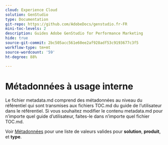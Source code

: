 ```yaml
---
cloud: Experience Cloud
solution: GenStudio
type: Documentation
git-repo: https://github.com/AdobeDocs/genstudio.fr-FR
mini-toc-levels: 2
description: Guides Adobe GenStudio for Performance Marketing
hide: true
source-git-commit: 2bc505acc561e60ee2af928adf53c9193677c3f5
workflow-type: tm+mt
source-wordcount: '59'
ht-degree: 88%

---
```



# Métadonnées à usage interne

Le fichier metadata.md comprend des métadonnées au niveau du référentiel qui sont transmises aux fichiers TOC.md du guide de l’utilisateur dans le référentiel. Si vous souhaitez modifier le contenu metadata.md pour n’importe quel guide d’utilisateur, faites-le dans n’importe quel fichier TOC.md.

Voir [Métadonnées](https://experienceleague.adobe.com/docs/authoring-guide-exl/using/editing/user-guide-setup/metadata.html?lang=fr) pour une liste de valeurs valides pour **solution**, **produit**, et **type**.
